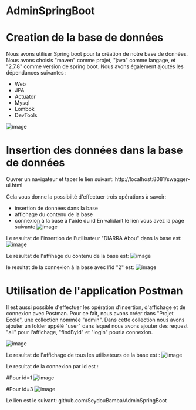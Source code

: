 # AdminSpringBoot
# Creation de la base de données
Nous avons utiliser Spring boot pour la création de notre base de données.
Nous avons choisis "maven" comme projet, "java" comme langage, et "2.7.8" comme version de spring boot. Nous avons également ajoutés les dépendances suivantes :
- Web
- JPA
- Actuator
- Mysql
- Lombok
- DevTools

![image](https://user-images.githubusercontent.com/124637366/219950700-f54a956c-1168-4d06-addd-34fb06fc799d.png)

# Insertion des données dans la base de données
Ouvrer un navigateur et taper le lien suivant: http://localhost:8081/swagger-ui.html

Cela vous donne la possibiité d'effectuer trois opérations à savoir: 
- insertion de données dans la base
- affichage du contenu de la base
- connexion à la base à l'aide du id
En validant le lien vous avez la page suivante 
![image](https://user-images.githubusercontent.com/124637366/219951494-b990dbca-c1dc-491c-9b7e-9b7fddd47a41.png)

Le resultat de l'insertion de l'utilisateur "DIARRA Abou" dans la base est:
![image](https://user-images.githubusercontent.com/124637366/219952182-69240921-734b-47de-bd71-80f3e6e64e3c.png)

Le resultat de l'affihage du contenu de la base est:
![image](https://user-images.githubusercontent.com/124637366/219952546-16dd8a08-53f4-49a8-84d1-f9ab90b89c11.png)

le resultat de la connexion à la base avec l'id "2" est:
![image](https://user-images.githubusercontent.com/124637366/219952723-c7a21d57-fc96-40b4-88be-41f2b2d3e97d.png)

# Utilisation de l'application Postman
Il est aussi possible d'effectuer les opération d'insertion, d'affichage et de connexion avec Postman.
Pour ce fait, nous avons créer dans "Projet Ecole", une collection nommée "admin". Dans cette collection nous avons ajouter un folder appélé "user" dans lequel
nous avons ajouter des request  "all" pour l'affichage, "findById" et "login" pourla connexion.

![image](https://user-images.githubusercontent.com/124637366/219877675-b8758fd8-0c8d-4ede-9137-60ab2227609d.png)

Le resultat de l'affichage de tous les utilisateurs de la base est : 
![image](https://user-images.githubusercontent.com/124637366/219900109-32d3c1a5-8a33-41d6-84ba-239466c17219.png)

Le resultat de la connexion par id est : 

  #Pour id=1
![image](https://user-images.githubusercontent.com/124637366/219900159-a3f96948-44d4-435c-928b-550fd05dad18.png)

  #Pour id=3
 ![image](https://user-images.githubusercontent.com/124637366/219900206-264a6802-e14c-417a-80a2-028a94c42230.png)

Le lien est le suivant:
github.com/SeydouBamba/AdminSpringBoot
